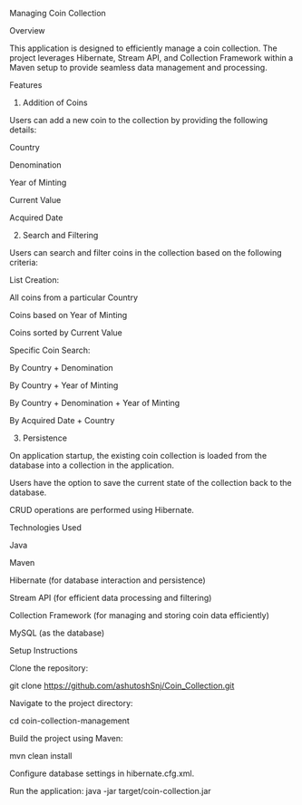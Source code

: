 Managing Coin Collection

Overview

This application is designed to efficiently manage a coin collection. The project leverages Hibernate, Stream API, and Collection Framework within a Maven setup to provide seamless data management and processing.

Features

1. Addition of Coins

Users can add a new coin to the collection by providing the following details:

Country

Denomination

Year of Minting

Current Value

Acquired Date

2. Search and Filtering

Users can search and filter coins in the collection based on the following criteria:

List Creation:

All coins from a particular Country

Coins based on Year of Minting

Coins sorted by Current Value

Specific Coin Search:

By Country + Denomination

By Country + Year of Minting

By Country + Denomination + Year of Minting

By Acquired Date + Country

3. Persistence

On application startup, the existing coin collection is loaded from the database into a collection in the application.

Users have the option to save the current state of the collection back to the database.

CRUD operations are performed using Hibernate.

Technologies Used

Java

Maven

Hibernate (for database interaction and persistence)

Stream API (for efficient data processing and filtering)

Collection Framework (for managing and storing coin data efficiently)

MySQL (as the database)

Setup Instructions

Clone the repository:

git clone <https://github.com/ashutoshSnj/Coin_Collection.git>

Navigate to the project directory:

cd coin-collection-management

Build the project using Maven:

mvn clean install

Configure database settings in hibernate.cfg.xml.

Run the application:
java -jar target/coin-collection.jar
